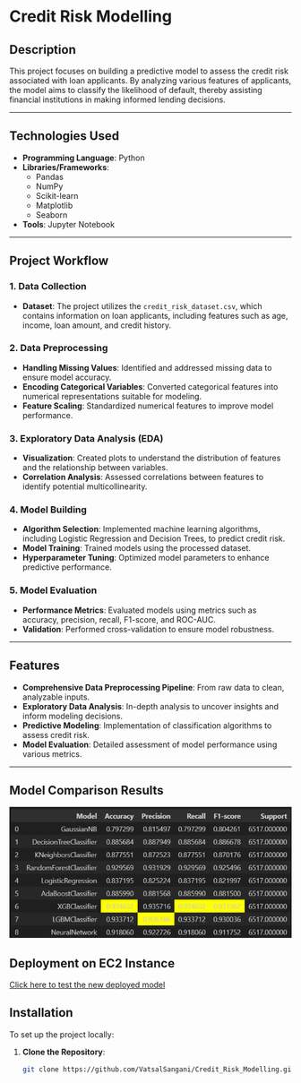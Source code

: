 # Credit Risk Modelling

## Description

This project focuses on building a predictive model to assess the credit risk associated with loan applicants. By analyzing various features of applicants, the model aims to classify the likelihood of default, thereby assisting financial institutions in making informed lending decisions.

---

## Technologies Used

- **Programming Language**: Python
- **Libraries/Frameworks**:
  - Pandas
  - NumPy
  - Scikit-learn
  - Matplotlib
  - Seaborn
- **Tools**: Jupyter Notebook

---

## Project Workflow

### 1. Data Collection

- **Dataset**: The project utilizes the `credit_risk_dataset.csv`, which contains information on loan applicants, including features such as age, income, loan amount, and credit history.

### 2. Data Preprocessing

- **Handling Missing Values**: Identified and addressed missing data to ensure model accuracy.
- **Encoding Categorical Variables**: Converted categorical features into numerical representations suitable for modeling.
- **Feature Scaling**: Standardized numerical features to improve model performance.

### 3. Exploratory Data Analysis (EDA)

- **Visualization**: Created plots to understand the distribution of features and the relationship between variables.
- **Correlation Analysis**: Assessed correlations between features to identify potential multicollinearity.

### 4. Model Building

- **Algorithm Selection**: Implemented machine learning algorithms, including Logistic Regression and Decision Trees, to predict credit risk.
- **Model Training**: Trained models using the processed dataset.
- **Hyperparameter Tuning**: Optimized model parameters to enhance predictive performance.

### 5. Model Evaluation

- **Performance Metrics**: Evaluated models using metrics such as accuracy, precision, recall, F1-score, and ROC-AUC.
- **Validation**: Performed cross-validation to ensure model robustness.

---

## Features

- **Comprehensive Data Preprocessing Pipeline**: From raw data to clean, analyzable inputs.
- **Exploratory Data Analysis**: In-depth analysis to uncover insights and inform modeling decisions.
- **Predictive Modeling**: Implementation of classification algorithms to assess credit risk.
- **Model Evaluation**: Detailed assessment of model performance using various metrics.

---

## Model Comparison Results
![Alt Text](https://github.com/VatsalSangani/Credit_Risk_Modelling/blob/main/.archive/Model%20Comparison%20Results.png)

## Deployment on EC2 Instance 
[Click here to test the new deployed model](http://13.42.17.17:8501/)

## Installation

To set up the project locally:

1. **Clone the Repository**:
   ```bash
   git clone https://github.com/VatsalSangani/Credit_Risk_Modelling.git
